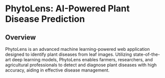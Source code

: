 # **PhytoLens: AI-Powered Plant Disease Prediction**
## Overview

PhytoLens is an advanced machine learning-powered web application designed to identify plant diseases from leaf images. Utilizing state-of-the-art deep learning models, PhytoLens enables farmers, researchers, and agricultural professionals to detect and diagnose plant diseases with high accuracy, aiding in effective disease management.
